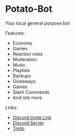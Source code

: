 # Potato-Bot

Your local general purpose bot

Features:
- Economy
- Games
- Reaction roles
- Moderation
- Music
- Playlists
- Backups
- Giveaways
- Games
- Slash Commands
- And lots more


Links:
- [Discord Invite Link](https://discord.com/api/oauth2/authorize?client_id=894060283373449317&permissions=8&scope=bot%20applications.commands)
- [Discord Server](https://discord.gg/cHj7nErGBa)
- [Trello](https://trello.com/b/65PWS20u)

